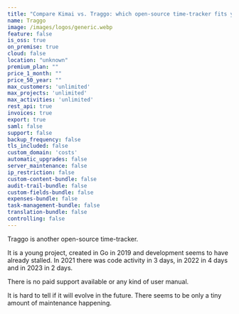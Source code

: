 ```yaml
---
title: "Compare Kimai vs. Traggo: which open-source time-tracker fits your needs?"
name: Traggo
image: /images/logos/generic.webp
feature: false
is_oss: true
on_premise: true
cloud: false
location: "unknown"
premium_plan: ""
price_1_month: ""
price_50_year: ""
max_customers: 'unlimited'
max_projects: 'unlimited'
max_activities: 'unlimited'
rest_api: true
invoices: true
export: true
saml: false
support: false
backup_frequency: false
tls_included: false
custom_domain: 'costs'
automatic_upgrades: false
server_maintenance: false
ip_restriction: false
custom-content-bundle: false
audit-trail-bundle: false
custom-fields-bundle: false
expenses-bundle: false
task-management-bundle: false
translation-bundle: false
controlling: false
---
```


Traggo is another open-source time-tracker. 

It is a young project, created in Go in 2019 and development seems to have already stalled.
In 2021 there was code activity in 3 days, in 2022 in 4 days and in 2023 in 2 days.

There is no paid support available or any kind of user manual.

It is hard to tell if it will evolve in the future. There seems to be only a tiny amount of maintenance happening. 

